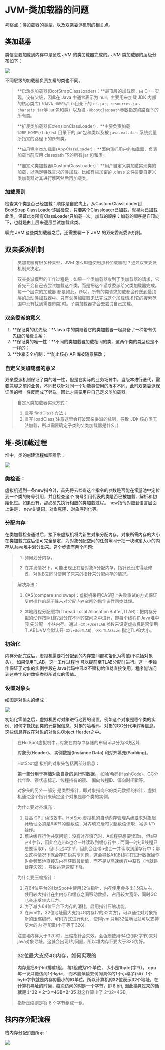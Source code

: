 # JVM-类加载器的问题

考察点：类加载器的类型，以及双亲委派机制的相关点。

## 类加载器

类信息要加载到内存中是通过 JVM 的类加载器完成的。JVM 类加载器的层级分布如下：

![](/Users/azh/Dev_AZH/Java_St/JUC/jvm/src/main/resources/photo/3.类加载器双亲委派模型.png)

不同层级的加载器负责加载的类也不同。

> **启动类加载器(BootStrapClassLoader)：**最顶层的加载器，由 C++ 实现，没有父级，因此在 Java 中通常表示为 null。主要用来加载 JDK 内部的核心类库( `%JAVA_HOME%/lib`目录下的 `rt.jar`、`resources.jar`、`charsets.jar`等 jar 包和类）以及被 `-Xbootclasspath`参数指定的路径下的所有类。

> **扩展类加载器(ExtensionClassLoader)：**主要负责加载 `%JRE_HOME%/lib/ext` 目录下的 jar 包和类以及被 `java.ext.dirs` 系统变量所指定的路径下的所有类。

> **应用程序类加载器(AppClassLoader)：**面向我们用户的加载器，负责加载当前应用 classpath 下的所有 jar 包和类。

> **自定义类加载器(CustomClassLoader)：**用户自定义类加载实现类的加载，以满足特殊需求的类加载。比如有些加密的 .class 文件需要自定义类加载器对其进行解密然后再加载类。

### 加载原则

检查某个类是否已经加载：顺序是自底向上，从Custom ClassLoader到BootStrap ClassLoader逐层检查，只要某个Classloader已加载，就视为已加载此类，保证此类所有ClassLoader只加载一次。加载的顺序：加载的顺序是自顶向下，也就是由上层来逐层尝试加载此类。

聊完 JVM 这些类加载器之后，还需要聊一下 JVM 的双亲委派委派机制。

## 双亲委派机制

> 类加载器有很多种类型，JVM 怎么知道使用那种加载器呢？通过双亲委派机制来决定。

> 双亲委派模型的工作过程是：如果一个类加载器收到了类加载器的请求，它首先不会自己去尝试加载这个类，而是把这个请求委派给父类加载器完成。每一个层次的加载器 都是如此。所以，所有的类请求加载都会传送到最顶层的启动类加载器中。只有父类加载器无法完成这个加载请求(它的搜索范围中没有找到需要的类)时。子类加载器才会去尝试自己加载。

### 双亲委派的意义

1. **保证类的优先级：**Java 中的类随着它的类加载器一起具备了一种带有优先级的层级关系；
2. **保证类的唯一性：**不同的类加载器加载相同的类，这两个类的类型也是不一样的；
3. **沙箱安全机制：**防止核心 API库被随意篡改；

### 自定义类加载器的意义

双亲委派机制保证了类的唯一性，但是在实际的业务场景中，当版本进行迭代，需要兼容之前的业务，不同模块针对同一个功能类使用的版本不同，此时双亲委派保证类的唯一性反而成了弊端。因此才需要用户自己定义类加载器。

> 自定义类加载器实现方式：
>
> 1. 重写 findClass 方法；
> 2. 重写 loadClass(注意这里会打破双亲委派的机制，导致 JDK 核心类无法加载，所以需要确定子类的父类加载器是什么。)

## 堆-类加载过程

堆中，类的创建流程如图所示：

![](/Users/azh/Dev_AZH/Java_St/JUC/jvm/src/main/resources/photo/5.创建对象的主要流程.png)

### 类检查：

虚拟机遇到一条new指令时，首先将去检查这个指令的参数是否能在常量池中定位到一个类的符号引用，并且检查这个 符号引用代表的类是否已被加载、解析和初始化过。如果没有，那必须先执行相应的类加载过程。 new指令对应到语言层面上讲是， new关键词、对象克隆、对象序列化等。

### 分配内存：

在类加载检查通过后，接下来虚拟机将为新生对象分配内存。对象所需内存的大小在类加载完成后便可完全确定，为对象分配空间的任务等同于把一块确定大小的内存从Java堆中划分出来。这个步骤有两个问题:

> 1. 如何划分内存。
>
> 2. 在并发情况下，可能出现正在给对象A分配内存，指针还没来得及修改，对象B又同时使用了原来的指针来分配内存的情况。

> 解决办法：
>
> 1. CAS(compare and swap)：虚拟机采用CAS配上失败重试的方式保证更新操作的原子性来对分配内存空间的动作进行同步处理。
>
> 2. 本地线程分配缓冲(Thread Local Allocation Buffer,TLAB)：把内存分配的动作按照线程划分在不同的空间之中进行，即每个线程在Java堆中预 先分配一小块内存。通过 `-XX:+UseTLAB`.参数来设定虚拟机是否使用TLAB(JVM会默认开`-XX:+UseTLAB`), `-XX:TLABSize` 指定TLAB大小。

### 初始化

内存分配完成后，虚拟机需要将分配到的内存空间都初始化为零值(不包括对象头)， 如果使用TLAB，这一工作过程也 可以提前至TLAB分配时进行。这一 步操作保证了对象的实例字段在Java代码中可以不赋初始值就直接使用，程序能访问 到这些字段的数据类型所对应的零值。

### 设置对象头

如图是对象头的组成：

![](/Users/azh/Dev_AZH/Java_St/JUC/jvm/src/main/resources/photo/6.对象头结构.png)

初始化零值之后，虚拟机要对对象进行必要的设置，例如这个对象是哪个类的实例、如何才能找到类的元数据信息、对象的哈希码、对象的GC分代年龄等信息。这些信息存放在对象的对象头Object Header之中。

> 在HotSpot虚拟机中，对象在内存中存储的布局可以分为3块区域:
>
> **对象头(Header)、 实例数据(Instance Data) 和对齐填充(Padding)**。

> HotSpot虚 拟机的对象头包括两部分信息：
>
> **第一部分用于存储对象自身的运行时数据，** 如哈'希码(HashCode)、GC分代年龄、锁状态标志、线程持有的锁、 偏向线程ID、偏向时间戳等。
>
> 对象头的另外一部分 是类型指针，即对象指向它的类元数据的指针，虚拟机通过这个指针来确定这个对象是哪个类的实例。

> 为什么要对齐填充：
>
> 1. 提高 CPU 读取效率。HotSpot虚拟机的自动内存管理系统要求对象起始地址必须是8字节的整数倍，对齐填充后可以整数倍读取，减少 I/O 操作。
> 2. 解决缓存行伪共享问题：没有对齐填充时，A线程只想要读取a，但a只占4字节，因此会连带b也会一并读取到缓存行中；而同一时刻B线程只想要读取b，但b只占4字节，因此会连带a也会一并读取到缓存行中；那么这种情况下就会存在伪共享问题，这会导致A和B线程在进行数据操作时会频繁地直接去内存获取最新值，而不是从高速缓存中获取（也就是缓存失效），导致运算速度下降。

> 为什么要压缩指针：
>
> 1. 在64位平台的HotSpot中使用32位指针，内存使用会多出1.5倍左右，使用较大指针在主内存和缓存之间移动数据， 占用较大宽带，同时GC也会承受较大压力。
> 2. 为了减少64位平台下内存的消耗，启用指针压缩功能。
> 3. 在jvm中，32位地址最大支持4G内存(2的32次方)，可以通过对对象指针的压缩编码、解码方式进行优化，使得jvm 只用32位地址就可以支持更大的内 存配置(小于等于32G)。
>
> 注意堆内存大于32G时，压缩指针会失效，会强制使用64位(即8字节)来对java对象寻址，这就会出现1的问题，所以堆内存不要大于32G为好。

> ### 32位最大支持4G内存，如何实现的
>
> **内存是把8个bit排成1组， 每1组成为1个单位， 大小是1byte(字节）， cpu每一次只能访问1个byte， 而不能单独去访问具体的1个小格子(bit). 1个byte字节就是内存的最小的IO单位。所以计算机的32位表示32个地址，在计算机寻址的时候，每次访问的时是一个字节，即 8 bit, 因此换算过来的话就是 2^32 \* 2^3 =4GB=2^35** 就这样算出了 2^32=4GB。
>
> 指针压缩则是将 8 个字节组成一组。

## 栈内存分配流程

栈内存分配如图所示：

![](/Users/azh/Dev_AZH/Java_St/JUC/jvm/src/main/resources/photo/8.对象内存分配.png)

